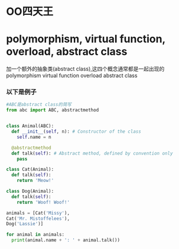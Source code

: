 # OO四天王
# polymorphism, virtual function, overload, abstract class
加一个额外的抽象类(abstract class),这四个概念通常都是一起出现的
polymorphism
virtual function
overload
abstract class

### 以下是例子

```python
#ABC是abstract class的简写
from abc import ABC, abstractmethod


class Animal(ABC):
  def __init__(self, n): # Constructor of the class
    self.name = n

  @abstractmethod
  def talk(self): # Abstract method, defined by convention only
    pass

class Cat(Animal):
  def talk(self):
    return 'Meow!'

class Dog(Animal):
  def talk(self):
    return 'Woof! Woof!'

animals = [Cat('Missy'),
Cat('Mr. Mistoffelees'),
Dog('Lassie')]

for animal in animals:
  print(animal.name + ': ' + animal.talk())
```
